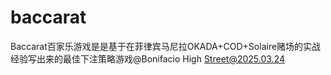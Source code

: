 # baccarat
Baccarat百家乐游戏是是基于在菲律宾马尼拉OKADA+COD+Solaire赌场的实战经验写出来的最佳下注策略游戏@Bonifacio High Street@2025.03.24
